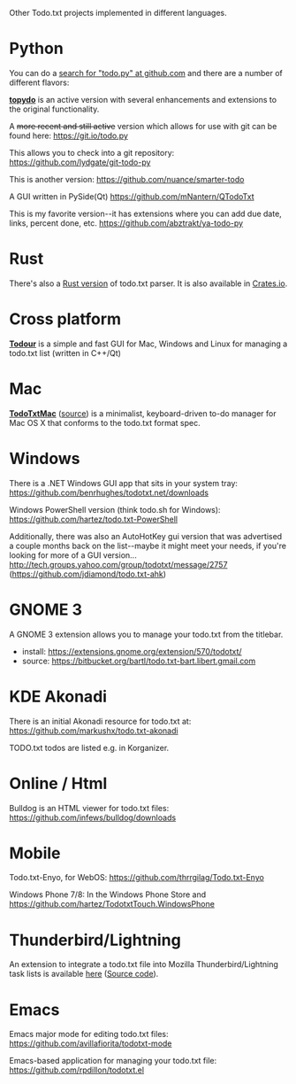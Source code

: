 Other Todo.txt projects implemented in different languages.

# Python

You can do a [search for "todo.py" at github.com](https://github.com/search?q=todo.py) and there are a number of different flavors:

[**topydo**](https://github.com/bram85/topydo) is an active version with several enhancements and extensions to the original functionality.
 
A ~~more recent and still active~~ version which allows for use with git can be found here: https://git.io/todo.py

This allows you to check into a git repository:
https://github.com/lydgate/git-todo-py

This is another version:
https://github.com/nuance/smarter-todo

A GUI written in PySide(Qt)
https://github.com/mNantern/QTodoTxt

This is my favorite version--it has extensions where you can add due date, links, percent done, etc. 
https://github.com/abztrakt/ya-todo-py

# Rust

There's also a [Rust version](https://github.com/kstep/todotxt.rs) of todo.txt parser.
It is also available in [Crates.io](https://crates.io/crates/todotxt).

# Cross platform

[**Todour**](http://nerdur.com/todour-pl/) is a simple and fast GUI for Mac, Windows and Linux for managing a todo.txt list (written in C++/Qt)

# Mac

[**TodoTxtMac**](https://mjdescy.github.io/TodoTxtMac/) ([source](https://github.com/mjdescy/TodoTxtMac)) is a minimalist, keyboard-driven to-do manager for Mac OS X that conforms to the todo.txt format spec. 

# Windows

There is a .NET Windows GUI app that sits in your system tray: https://github.com/benrhughes/todotxt.net/downloads

Windows PowerShell version (think todo.sh for Windows): https://github.com/hartez/todo.txt-PowerShell

Additionally, there was also an AutoHotKey gui version that was advertised a couple months back on the list--maybe it might meet your needs, if you're looking for more of a GUI version...
http://tech.groups.yahoo.com/group/todotxt/message/2757
(https://github.com/jdiamond/todo.txt-ahk)

# GNOME 3

A GNOME 3 extension allows you to manage your todo.txt from the titlebar.
- install: https://extensions.gnome.org/extension/570/todotxt/
- source: https://bitbucket.org/bartl/todo.txt-bart.libert.gmail.com

# KDE Akonadi

There is an initial Akonadi resource for todo.txt at:
https://github.com/markushx/todo.txt-akonadi

TODO.txt todos are listed e.g. in Korganizer.

# Online / Html

Bulldog is an HTML viewer for todo.txt files: https://github.com/infews/bulldog/downloads

# Mobile

Todo.txt-Enyo, for WebOS: https://github.com/thrrgilag/Todo.txt-Enyo

Windows Phone 7/8: In the Windows Phone Store and https://github.com/hartez/TodotxtTouch.WindowsPhone

# Thunderbird/Lightning

An extension to integrate a todo.txt file into Mozilla Thunderbird/Lightning task lists is available [here](https://addons.mozilla.org/en-US/thunderbird/addon/todotxt-extension/) ([Source code](https://github.com/rkokkelk/todo.txt-ext)).

# Emacs

Emacs major mode for editing todo.txt files: https://github.com/avillafiorita/todotxt-mode

Emacs-based application for managing your todo.txt file: https://github.com/rpdillon/todotxt.el
